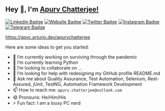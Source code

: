 ## Hey 👋, I'm [Apurv Chatterjee!](https://github.com/apurvchatterjee/)

[![Linkedin Badge](https://img.shields.io/badge/-LinkedIn-0e76a8?style=flat-square&logo=Linkedin&logoColor=white)](https://www.linkedin.com/in/apurvchatterjee/)
[![Website Badge](https://img.shields.io/badge/Website-3b5998?style=flat-square&logo=google-chrome&logoColor=white)](https://apurvchatterjee.github.io/)
[![Twitter Badge](https://img.shields.io/badge/-Twitter-00acee?style=flat-square&logo=Twitter&logoColor=white)](https://twitter.com/_4purv)
[![Instagram Badge](https://img.shields.io/badge/-Instagram-e4405f?style=flat-square&logo=Instagram&logoColor=white)](https://instagram.com/apurv.chatterjee//)
[![Telegram Badge](https://img.shields.io/badge/-Telegram-0088cc?style=flat-square&logo=Telegram&logoColor=white)](https://t.me/apurvchatterjee)


<!--**apurvchatterjee/apurvchatterjee** is a ✨ _special_ ✨ repository because its `README.md` (this file) appears on your GitHub profile. -->

https://gpvc.arturio.dev/apurvchatterjee

Here are some ideas to get you started:

- 🔭 I’m currently working on surviving through the pandemic
- 🌱 I’m currently learning Python
- 👯 I’m looking to collaborate on ...
- 🤔 I’m looking for help with redesigning my GitHub profile README.md
- 💬 Ask me about Quality Assurance, Test Automation, Selenium, Rest-Assured, jUnit, TestNG, Automation Framework Development
- 📫 How to reach me: `apurv.chatterjee@outlook.com`
- 😄 Pronouns: He/Him/His
- ⚡ Fun fact: I am a lousy PC nerd

